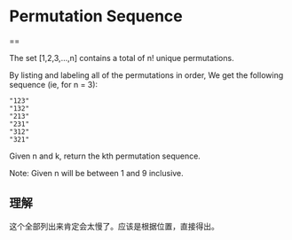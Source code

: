 # Permutation Sequence
==

The set [1,2,3,…,n] contains a total of n! unique permutations.

By listing and labeling all of the permutations in order,
We get the following sequence (ie, for n = 3):
```
"123"
"132"
"213"
"231"
"312"
"321"
```
Given n and k, return the kth permutation sequence.

Note: Given n will be between 1 and 9 inclusive.

## 理解
这个全部列出来肯定会太慢了。应该是根据位置，直接得出。